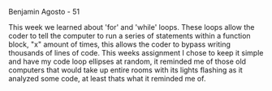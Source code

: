 Benjamin Agosto - 51

This week we learned about 'for' and 'while' loops. These loops allow the coder to tell the computer to run a series of statements within a function block, "x" amount of times, this allows the coder to bypass writing thousands of lines of code. This weeks assignment I chose to keep it simple and have my code loop ellipses at random, it reminded me of those old computers that would take up entire rooms with its lights flashing as it analyzed some code, at least thats what it reminded me of.
